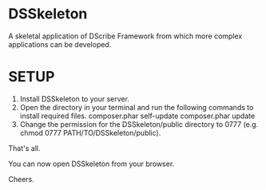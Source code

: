 DSSkeleton
===============

A skeletal application of DScribe Framework from which more complex applications can be developed.


SETUP
======

1. Install DSSkeleton to your server.
2. Open the directory in your terminal and run the following commands to install required files.
    composer.phar self-update
    composer.phar update
3. Change the permission for the DSSkeleton/public directory to 0777 (e.g. chmod 0777 PATH/TO/DSSkeleton/public).

That's all.

You can now open DSSkeleton from your browser.

Cheers.
